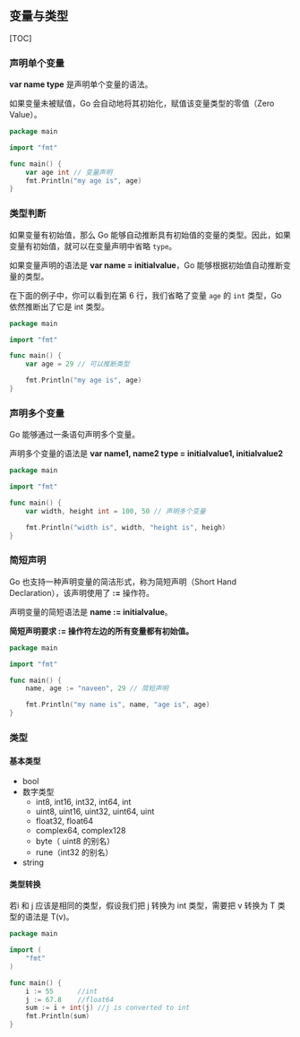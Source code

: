 ## 变量与类型

[TOC]

### 声明单个变量

**var name type** 是声明单个变量的语法。

如果变量未被赋值，Go 会自动地将其初始化，赋值该变量类型的零值（Zero Value）。

```go
package main

import "fmt"

func main() {
    var age int // 变量声明
    fmt.Println("my age is", age)
}
```

### 类型判断

如果变量有初始值，那么 Go 能够自动推断具有初始值的变量的类型。因此，如果变量有初始值，就可以在变量声明中省略 `type`。

如果变量声明的语法是 **var name = initialvalue**，Go 能够根据初始值自动推断变量的类型。

在下面的例子中，你可以看到在第 6 行，我们省略了变量 `age` 的 `int` 类型，Go 依然推断出了它是 int 类型。

```go
package main

import "fmt"

func main() {
    var age = 29 // 可以推断类型

    fmt.Println("my age is", age)
}
```

### 声明多个变量

Go 能够通过一条语句声明多个变量。

声明多个变量的语法是 **var name1, name2 type = initialvalue1, initialvalue2**

```go
package main

import "fmt"

func main() {
    var width, height int = 100, 50 // 声明多个变量

    fmt.Println("width is", width, "height is", heigh)
}
```

### 简短声明

Go 也支持一种声明变量的简洁形式，称为简短声明（Short Hand Declaration），该声明使用了 **:=** 操作符。

声明变量的简短语法是 **name := initialvalue**。

**简短声明要求 := 操作符左边的所有变量都有初始值。**

```go
package main

import "fmt"

func main() {  
    name, age := "naveen", 29 // 简短声明

    fmt.Println("my name is", name, "age is", age)
}
```

### 类型

#### 基本类型

- bool
- 数字类型
  - int8, int16, int32, int64, int
  - uint8, uint16, uint32, uint64, uint
  - float32, float64
  - complex64, complex128
  - byte（ uint8 的别名）
  - rune（int32 的别名）
- string

#### 类型转换

若i 和 j 应该是相同的类型，假设我们把 j 转换为 int 类型，需要把 v 转换为 T 类型的语法是 T(v)。

```go
package main

import (  
    "fmt"
)

func main() {  
    i := 55      //int
    j := 67.8    //float64
    sum := i + int(j) //j is converted to int
    fmt.Println(sum)
}
```

